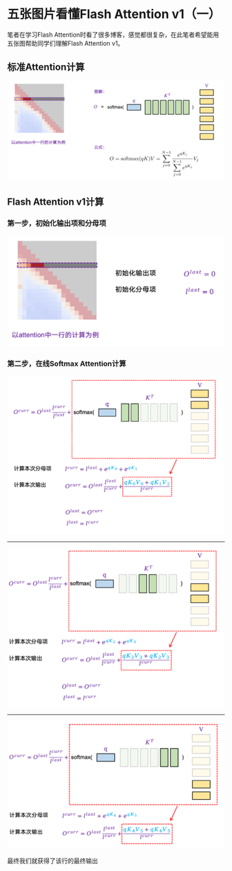 # 五张图片看懂Flash Attention v1（一）

笔者在学习Flash Attention时看了很多博客，感觉都很复杂，在此笔者希望能用五张图帮助同学们理解Flash Attention v1。

## 标准Attention计算
![img](https://github.com/monster119120/Industrial_LLM_tutorial/raw/main/2_training/infra/flash_attn/flash_attn_v1_pic0.png)


## Flash Attention v1计算

### 第一步，初始化输出项和分母项
![img](https://github.com/monster119120/Industrial_LLM_tutorial/raw/main/2_training/infra/flash_attn/flash_attn_v1_pic1.png)


### 第二步，在线Softmax Attention计算
![img](https://github.com/monster119120/Industrial_LLM_tutorial/raw/main/2_training/infra/flash_attn/flash_attn_v1_pic2.png)

---

![img](https://github.com/monster119120/Industrial_LLM_tutorial/raw/main/2_training/infra/flash_attn/flash_attn_v1_pic3.png)

---

![img](https://github.com/monster119120/Industrial_LLM_tutorial/raw/main/2_training/infra/flash_attn/flash_attn_v1_pic4.png)

最终我们就获得了该行的最终输出 

